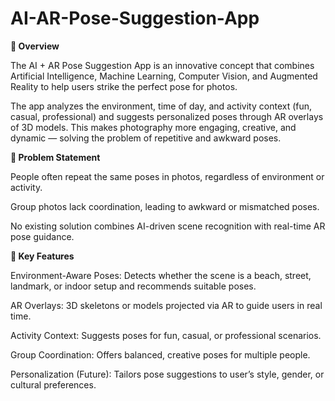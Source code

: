 # AI-AR-Pose-Suggestion-App
**🌟 Overview**

The AI + AR Pose Suggestion App is an innovative concept that combines Artificial Intelligence, Machine Learning, Computer Vision, and Augmented Reality to help users strike the perfect pose for photos.

The app analyzes the environment, time of day, and activity context (fun, casual, professional) and suggests personalized poses through AR overlays of 3D models. This makes photography more engaging, creative, and dynamic — solving the problem of repetitive and awkward poses.

**🧩 Problem Statement**

People often repeat the same poses in photos, regardless of environment or activity.

Group photos lack coordination, leading to awkward or mismatched poses.

No existing solution combines AI-driven scene recognition with real-time AR pose guidance.

**🚀 Key Features**

Environment-Aware Poses: Detects whether the scene is a beach, street, landmark, or indoor setup and recommends suitable poses.

AR Overlays: 3D skeletons or models projected via AR to guide users in real time.

Activity Context: Suggests poses for fun, casual, or professional scenarios.

Group Coordination: Offers balanced, creative poses for multiple people.

Personalization (Future): Tailors pose suggestions to user’s style, gender, or cultural preferences.
